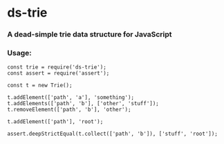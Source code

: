# ds-trie

### A dead-simple trie data structure for JavaScript

### Usage:

```
const trie = require('ds-trie');
const assert = require('assert');

const t = new Trie();

t.addElement(['path', 'a'], 'something');
t.addElements(['path', 'b'], ['other', 'stuff']);
t.removeElement(['path', 'b'], 'other');

t.addElement(['path'], 'root');

assert.deepStrictEqual(t.collect(['path', 'b']), ['stuff', 'root']);
```

